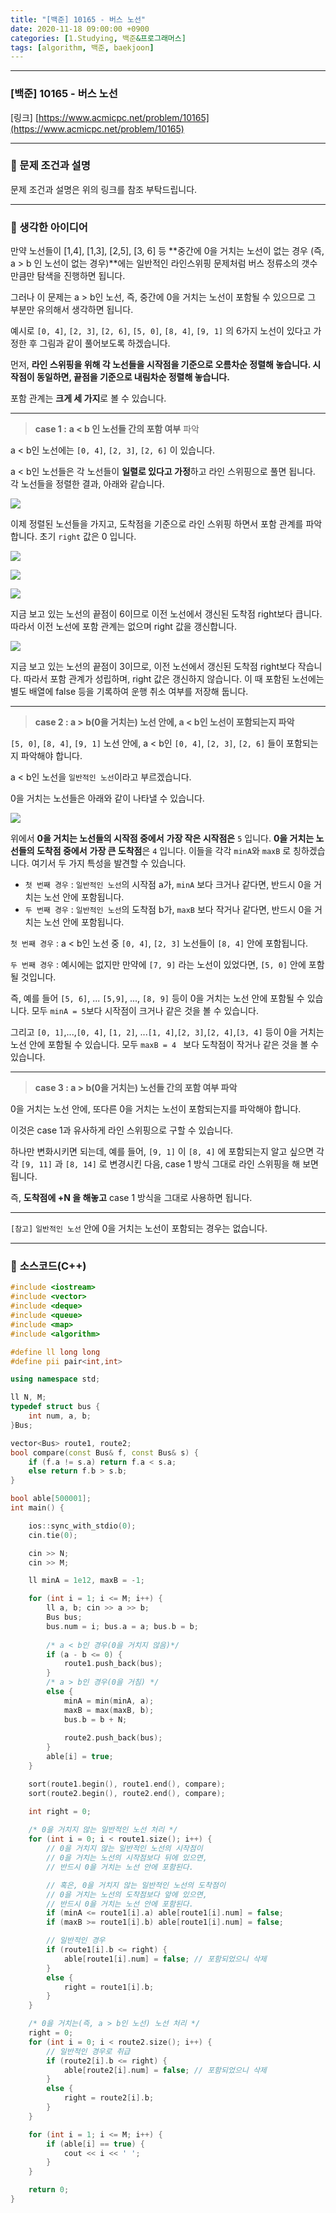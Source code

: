 ```yaml
---
title: "[백준] 10165 - 버스 노선"
date: 2020-11-18 09:00:00 +0900
categories: [1.Studying, 백준&프로그래머스]
tags: [algorithm, 백준, baekjoon]
---
```




------

### **[백준] 10165 - 버스 노선**

[링크] [https://www.acmicpc.net/problem/10165](https://www.acmicpc.net/problem/10165)

---

### **💎 문제 조건과 설명**

문제 조건과 설명은 위의 링크를 참조 부탁드립니다.

------



### **🚀 생각한 아이디어**

만약 노선들이 [1,4], [1,3], [2,5], [3, 6] 등 **중간에 0을 거치는 노선이 없는 경우 (즉, a > b 인 노선이 없는 경우)**에는 일반적인 라인스위핑 문제처럼 버스 정류소의 갯수만큼만 탐색을 진행하면 됩니다.

그러나 이 문제는 a > b인 노선, 즉, 중간에 0을 거치는 노선이 포함될 수 있으므로 그 부분만 유의해서 생각하면 됩니다.

예시로 `[0, 4]`, `[2, 3]`, `[2, 6]`, `[5, 0]`, `[8, 4]`, `[9, 1]` 의 6가지 노선이 있다고 가정한 후 그림과 같이 풀어보도록 하겠습니다.

먼저, **라인 스위핑을 위해 각 노선들을 시작점을 기준으로 오름차순 정렬해 놓습니다. 시작점이 동일하면, 끝점을 기준으로 내림차순 정렬해 놓습니다.**

포함 관계는 **크게 세 가지**로 볼 수 있습니다.

------



> **case 1 :** **a < b 인 노선들 간의 포함 여부** 파악

a < b인 노선에는 `[0, 4]`, `[2, 3]`, `[2, 6]` 이 있습니다.

a < b인 노선들은 각 노선들이 **일렬로 있다고 가정**하고 라인 스위핑으로 풀면 됩니다. 각 노선들을 정렬한 결과, 아래와 같습니다.

![](https://i.imgur.com/tTL5VzZ.png)

이제 정렬된 노선들을 가지고, 도착점을 기준으로 라인 스위핑 하면서 포함 관계를 파악합니다. 초기 `right` 값은 0 입니다.

![](https://i.imgur.com/JchWXof.png)

![](https://i.imgur.com/dAeORTc.png)

![](https://i.imgur.com/QHyAh5J.png)

지금 보고 있는 노선의 끝점이 6이므로 이전 노선에서 갱신된 도착점 right보다 큽니다. 따라서 이전 노선에 포함 관계는 없으며 right 값을 갱신합니다.



![](https://i.imgur.com/adAGckt.png)

지금 보고 있는 노선의 끝점이 3이므로, 이전 노선에서 갱신된 도착점 right보다 작습니다. 따라서 포함 관계가 성립하며, right 값은 갱신하지 않습니다. 이 때 포함된 노선에는 별도 배열에 false 등을 기록하여 운행 취소 여부를 저장해 둡니다.

------



> **case 2 : a > b(0을 거치는) 노선 안에, a < b인 노선이 포함되는지 파악**

`[5, 0]`, `[8, 4]`, `[9, 1]` 노선 안에, a < b인  `[0, 4]`, `[2, 3]`, `[2, 6]` 들이 포함되는지 파악해야 합니다.

a < b인 노선을 `일반적인 노선`이라고 부르겠습니다.

0을 거치는 노선들은 아래와 같이 나타낼 수 있습니다.

![](https://i.imgur.com/9ozqwB7.png)

 위에서 **0을 거치는 노선들의 시작점 중에서** **가장 작은 시작점은** `5` 입니다.  **0을 거치는 노선들의 도착점 중에서** **가장 큰 도착점**은 `4` 입니다. 이들을 각각 `minA`와 `maxB` 로 칭하겠습니다. 여기서 두 가지 특성을 발견할 수 있습니다.

* `첫 번째 경우` : `일반적인 노선`의 시작점 a가, `minA` 보다 크거나 같다면, 반드시 0을 거치는 노선 안에 포함됩니다.
* `두 번째 경우` : `일반적인 노선`의 도착점 b가, `maxB` 보다 작거나 같다면, 반드시 0을 거치는 노선 안에 포함됩니다.

`첫 번째 경우` : a < b인 노선 중 `[0, 4]`, `[2, 3]` 노선들이 `[8, 4]` 안에 포함됩니다.

`두 번째 경우` : 예시에는 없지만 만약에 `[7, 9]` 라는 노선이 있었다면, `[5, 0]` 안에 포함될 것입니다.

즉, 예를 들어 `[5, 6]`, ... `[5,9]`, ..., `[8, 9]` 등이 0을 거치는 노선 안에 포함될 수 있습니다. 모두 `minA = 5`보다 시작점이 크거나 같은 것을 볼 수 있습니다.

그리고 `[0, 1]`,...,`[0, 4]`, `[1, 2]`, ...`[1, 4]`,`[2, 3]`,`[2, 4]`,`[3, 4]` 등이 0을 거치는 노선 안에 포함될 수 있습니다. 모두 `maxB = 4 ` 보다 도착점이 작거나 같은 것을 볼 수 있습니다.

------

> **case 3 : a > b(0을 거치는) 노선들 간의 포함 여부 파악**

0을 거치는 노선 안에, 또다른 0을 거치는 노선이 포함되는지를 파악해야 합니다.

이것은 case 1과 유사하게 라인 스위핑으로 구할 수 있습니다.

하나만 변화시키면 되는데, 예를 들어, `[9, 1]` 이 `[8, 4]` 에 포함되는지 알고 싶으면 각각 `[9, 11]` 과 `[8, 14]` 로 변경시킨 다음, case 1 방식 그대로 라인 스위핑을 해 보면 됩니다.

즉, **도착점에 +N 을 해놓고** case 1 방식을 그대로 사용하면 됩니다.

------

`[참고]` `일반적인 노선` 안에 0을 거치는 노선이 포함되는 경우는 없습니다.

------

### 📜 **소스코드(C++)** 

```c++
#include <iostream>
#include <vector>
#include <deque>
#include <queue>
#include <map>
#include <algorithm>

#define ll long long
#define pii pair<int,int>

using namespace std;

ll N, M;
typedef struct bus {
	int num, a, b;
}Bus;

vector<Bus> route1, route2;
bool compare(const Bus& f, const Bus& s) {
	if (f.a != s.a) return f.a < s.a;
	else return f.b > s.b;
}

bool able[500001];
int main() {

	ios::sync_with_stdio(0);
	cin.tie(0);

	cin >> N;
	cin >> M;

	ll minA = 1e12, maxB = -1;

	for (int i = 1; i <= M; i++) {
		ll a, b; cin >> a >> b;
		Bus bus;
		bus.num = i; bus.a = a; bus.b = b;
        
		/* a < b인 경우(0을 거치지 않음)*/
		if (a - b <= 0) {
			route1.push_back(bus);
		}
        /* a > b인 경우(0을 거침) */
		else {
			minA = min(minA, a);
			maxB = max(maxB, b);
			bus.b = b + N;
            
			route2.push_back(bus);
		}
		able[i] = true;
	}

	sort(route1.begin(), route1.end(), compare);
	sort(route2.begin(), route2.end(), compare);

	int right = 0;
    
    /* 0을 거치지 않는 일반적인 노선 처리 */
	for (int i = 0; i < route1.size(); i++) {
		// 0을 거치지 않는 일반적인 노선의 시작점이
		// 0을 거치는 노선의 시작점보다 뒤에 있으면,
		// 반드시 0을 거치는 노선 안에 포함된다.

		// 혹은, 0을 거치지 않는 일반적인 노선의 도착점이
		// 0을 거치는 노선의 도착점보다 앞에 있으면,
		// 반드시 0을 거치는 노선 안에 포함된다.
		if (minA <= route1[i].a) able[route1[i].num] = false;
		if (maxB >= route1[i].b) able[route1[i].num] = false;

		// 일반적인 경우
		if (route1[i].b <= right) {
			able[route1[i].num] = false; // 포함되었으니 삭제
		}
		else {
			right = route1[i].b;
		}
	}

	/* 0을 거치는(즉, a > b인 노선) 노선 처리 */
	right = 0;
	for (int i = 0; i < route2.size(); i++) {
		// 일반적인 경우로 취급
		if (route2[i].b <= right) {
			able[route2[i].num] = false; // 포함되었으니 삭제
		}
		else {
			right = route2[i].b;
		}
	}

	for (int i = 1; i <= M; i++) {
		if (able[i] == true) {
			cout << i << ' ';
		}
	}

	return 0;
}
```

